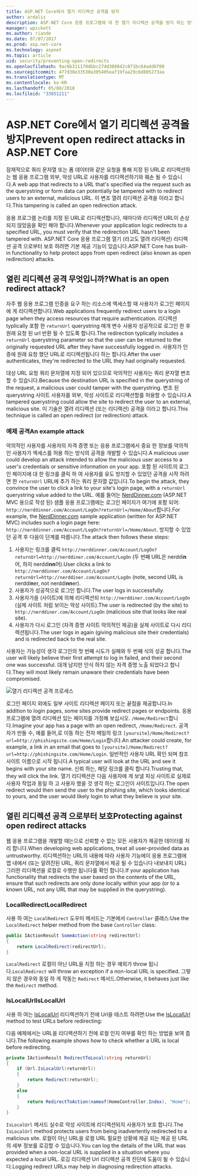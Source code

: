 ```yaml
---
title: ASP.NET Core에서 열기 리디렉션 공격을 방지
author: ardalis
description: ASP.NET Core 응용 프로그램에 대 한 열기 리디렉션 공격을 방지 하는 방법을 보여 줍니다.
manager: wpickett
ms.author: riande
ms.date: 07/07/2017
ms.prod: asp.net-core
ms.technology: aspnet
ms.topic: article
uid: security/preventing-open-redirects
ms.openlocfilehash: 9ac6b311170dbbc27dd388842c071bc64add6f08
ms.sourcegitcommit: 477d38e33530a305405eaf19faa29c6d805273aa
ms.translationtype: MT
ms.contentlocale: ko-KR
ms.lasthandoff: 05/08/2018
ms.locfileid: "33851211"
---
```

# <a name="prevent-open-redirect-attacks-in-aspnet-core"></a><span data-ttu-id="0eb18-103">ASP.NET Core에서 열기 리디렉션 공격을 방지</span><span class="sxs-lookup"><span data-stu-id="0eb18-103">Prevent open redirect attacks in ASP.NET Core</span></span>

<span data-ttu-id="0eb18-104">잠재적으로 쿼리 문자열 또는 폼 데이터와 같은 요청을 통해 지정 된 URL로 리디렉션하는 웹 응용 프로그램 외부, 악성 URL로 사용자를 리디렉션하기와 훼손 될 수 있습니다.</span><span class="sxs-lookup"><span data-stu-id="0eb18-104">A web app that redirects to a URL that's specified via the request such as the querystring or form data can potentially be tampered with to redirect users to an external, malicious URL.</span></span> <span data-ttu-id="0eb18-105">이 변조 열려 리디렉션 공격을 이라고 합니다.</span><span class="sxs-lookup"><span data-stu-id="0eb18-105">This tampering is called an open redirection attack.</span></span>

<span data-ttu-id="0eb18-106">응용 프로그램 논리를 지정 된 URL로 리디렉션합니다, 때마다와 리디렉션 URL이 손상 되지 않았음을 확인 해야 합니다.</span><span class="sxs-lookup"><span data-stu-id="0eb18-106">Whenever your application logic redirects to a specified URL, you must verify that the redirection URL hasn't been tampered with.</span></span> <span data-ttu-id="0eb18-107">ASP.NET Core 응용 프로그램 열기 (라고도 열려 리디렉션) 리디렉션 공격 으로부터 보호 하려면 기본 제공 기능이 있습니다.</span><span class="sxs-lookup"><span data-stu-id="0eb18-107">ASP.NET Core has built-in functionality to help protect apps from open redirect (also known as open redirection) attacks.</span></span>

## <a name="what-is-an-open-redirect-attack"></a><span data-ttu-id="0eb18-108">열린 리디렉션 공격 무엇입니까?</span><span class="sxs-lookup"><span data-stu-id="0eb18-108">What is an open redirect attack?</span></span>

<span data-ttu-id="0eb18-109">자주 웹 응용 프로그램 인증을 요구 하는 리소스에 액세스할 때 사용자가 로그인 페이지에 게 리디렉션합니다.</span><span class="sxs-lookup"><span data-stu-id="0eb18-109">Web applications frequently redirect users to a login page when they access resources that require authentication.</span></span> <span data-ttu-id="0eb18-110">리디렉션 typlically 포함 한 `returnUrl` querystring 매개 변수 사용자 성공적으로 로그인 한 후 원래 요청 된 url 반환 될 수 있도록 합니다.</span><span class="sxs-lookup"><span data-stu-id="0eb18-110">The redirection typlically includes a `returnUrl` querystring parameter so that the user can be returned to the originally requested URL after they have successfully logged in.</span></span> <span data-ttu-id="0eb18-111">사용자가 인증에 원래 요청 했던 URL로 리디렉션됩니다 하는 합니다.</span><span class="sxs-lookup"><span data-stu-id="0eb18-111">After the user authenticates, they're redirected to the URL they had originally requested.</span></span>

<span data-ttu-id="0eb18-112">대상 URL 요청 쿼리 문자열에 지정 되어 있으므로 악의적인 사용자는 쿼리 문자열 변조할 수 있습니다.</span><span class="sxs-lookup"><span data-stu-id="0eb18-112">Because the destination URL is specified in the querystring of the request, a malicious user could tamper with the querystring.</span></span> <span data-ttu-id="0eb18-113">변조 된 querystring 사이트 사용자를 외부, 악성 사이트로 리디렉션할를 허용할 수 있습니다.</span><span class="sxs-lookup"><span data-stu-id="0eb18-113">A tampered querystring could allow the site to redirect the user to an external, malicious site.</span></span> <span data-ttu-id="0eb18-114">이 기술은 열려 리디렉션 (또는 리디렉션) 공격을 이라고 합니다.</span><span class="sxs-lookup"><span data-stu-id="0eb18-114">This technique is called an open redirect (or redirection) attack.</span></span>

### <a name="an-example-attack"></a><span data-ttu-id="0eb18-115">예제 공격</span><span class="sxs-lookup"><span data-stu-id="0eb18-115">An example attack</span></span>

<span data-ttu-id="0eb18-116">악의적인 사용자를 사용자의 자격 증명 또는 응용 프로그램에서 중요 한 정보를 악의적인 사용자가 액세스를 허용 하는 방식의 공격을 개발할 수 있습니다.</span><span class="sxs-lookup"><span data-stu-id="0eb18-116">A malicious user could develop an attack intended to allow the malicious user access to a user's credentials or sensitive information on your app.</span></span> <span data-ttu-id="0eb18-117">포함 된 사이트의 로그인 페이지에 대 한 링크를 클릭 하 여 사용자를 유도 방지할 수 있었던 공격을 시작 하려면 한 `returnUrl` URL에 추가 하는 쿼리 문자열 값입니다.</span><span class="sxs-lookup"><span data-stu-id="0eb18-117">To begin the attack, they convince the user to click a link to your site's login page, with a `returnUrl` querystring value added to the URL.</span></span> <span data-ttu-id="0eb18-118">예를 들어는 [NerdDinner.com](http://nerddinner.com) (ASP.NET MVC 용으로 작성 된) 샘플 응용 프로그램에는 로그인 페이지가 여기에 포함 되어: `http://nerddinner.com/Account/LogOn?returnUrl=/Home/About`합니다.</span><span class="sxs-lookup"><span data-stu-id="0eb18-118">For example, the [NerdDinner.com](http://nerddinner.com) sample application (written for ASP.NET MVC) includes such a login page here: `http://nerddinner.com/Account/LogOn?returnUrl=/Home/About`.</span></span> <span data-ttu-id="0eb18-119">방지할 수 있었던 공격 후 다음이 단계를 따릅니다.</span><span class="sxs-lookup"><span data-stu-id="0eb18-119">The attack then follows these steps:</span></span>

1. <span data-ttu-id="0eb18-120">사용자는 링크를 클릭 `http://nerddinner.com/Account/LogOn?returnUrl=http://nerddiner.com/Account/LogOn` (두 번째 URL은 nerddi**n**어, 하지 nerddi**nn**어).</span><span class="sxs-lookup"><span data-stu-id="0eb18-120">User clicks a link to `http://nerddinner.com/Account/LogOn?returnUrl=http://nerddiner.com/Account/LogOn` (note, second URL is nerddi**n**er, not nerddi**nn**er).</span></span>
2. <span data-ttu-id="0eb18-121">사용자가 성공적으로 로그인 합니다.</span><span class="sxs-lookup"><span data-stu-id="0eb18-121">The user logs in successfully.</span></span>
3. <span data-ttu-id="0eb18-122">사용자가을 (사이트)에 의해 리디렉션되 `http://nerddiner.com/Account/LogOn` (실제 사이트 처럼 보이는 악성 사이트).</span><span class="sxs-lookup"><span data-stu-id="0eb18-122">The user is redirected (by the site) to `http://nerddiner.com/Account/LogOn` (malicious site that looks like real site).</span></span>
4. <span data-ttu-id="0eb18-123">사용자가 다시 로그인 (자격 증명 사이트 악의적인 제공)을 실제 사이트로 다시 리디렉션됩니다.</span><span class="sxs-lookup"><span data-stu-id="0eb18-123">The user logs in again (giving malicious site their credentials) and is redirected back to the real site.</span></span>

<span data-ttu-id="0eb18-124">사용자는 가능성이 생각 로그인의 첫 번째 시도가 실패와 두 번째 식의 성공 합니다.</span><span class="sxs-lookup"><span data-stu-id="0eb18-124">The user will likely believe their first attempt to log in failed, and their second one was successful.</span></span> <span data-ttu-id="0eb18-125">대개 남지만 인식 하지 않는 자격 증명 노출 되었다고 합니다.</span><span class="sxs-lookup"><span data-stu-id="0eb18-125">They will most likely remain unaware their credentials have been compromised.</span></span>

![열기 리디렉션 공격 프로세스](preventing-open-redirects/_static/open-redirection-attack-process.png)

<span data-ttu-id="0eb18-127">로그인 페이지 외에도 일부 사이트 리디렉션 페이지 또는 끝점을 제공합니다.</span><span class="sxs-lookup"><span data-stu-id="0eb18-127">In addition to login pages, some sites provide redirect pages or endpoints.</span></span> <span data-ttu-id="0eb18-128">응용 프로그램에 열려 리디렉션 있는 페이지를 가정해 보십시오. `/Home/Redirect`합니다.</span><span class="sxs-lookup"><span data-stu-id="0eb18-128">Imagine your app has a page with an open redirect, `/Home/Redirect`.</span></span> <span data-ttu-id="0eb18-129">공격자가 만들 수, 예를 들어,로 이동 하는 전자 메일의 링크 `[yoursite]/Home/Redirect?url=http://phishingsite.com/Home/Login`합니다.</span><span class="sxs-lookup"><span data-stu-id="0eb18-129">An attacker could create, for example, a link in an email that goes to `[yoursite]/Home/Redirect?url=http://phishingsite.com/Home/Login`.</span></span> <span data-ttu-id="0eb18-130">일반적인 사용자 URL 확인 되며 참조 사이트 이름으로 시작 됩니다.</span><span class="sxs-lookup"><span data-stu-id="0eb18-130">A typical user will look at the URL and see it begins with your site name.</span></span> <span data-ttu-id="0eb18-131">신뢰 하는, 해당 링크를 클릭 합니다.</span><span class="sxs-lookup"><span data-stu-id="0eb18-131">Trusting that, they will click the link.</span></span> <span data-ttu-id="0eb18-132">열기 리디렉션은 다음 사용자에 게 보낼 피싱 사이트로 실제로 사용자 작업과 동일 하 고 사용자 했을 것 생각 하는 로그인이 사이트입니다.</span><span class="sxs-lookup"><span data-stu-id="0eb18-132">The open redirect would then send the user to the phishing site, which looks identical to yours, and the user would likely login to what they believe is your site.</span></span>

## <a name="protecting-against-open-redirect-attacks"></a><span data-ttu-id="0eb18-133">열린 리디렉션 공격 으로부터 보호</span><span class="sxs-lookup"><span data-stu-id="0eb18-133">Protecting against open redirect attacks</span></span>

<span data-ttu-id="0eb18-134">웹 응용 프로그램을 개발할 때는으로 신뢰할 수 없는 모든 사용자가 제공한 데이터를 처리 합니다.</span><span class="sxs-lookup"><span data-stu-id="0eb18-134">When developing web applications, treat all user-provided data as untrustworthy.</span></span> <span data-ttu-id="0eb18-135">리디렉션하는 URL의 내용에 따라 사용자 기능에이 응용 프로그램에 앱 내에서 (또는 알려진된 URL, 쿼리 문자열에서 제공 될 수 있습니다 내보내지 URL) 그러한 리디렉션을 로컬로 수행만 됩니다를 확인 합니다.</span><span class="sxs-lookup"><span data-stu-id="0eb18-135">If your application has functionality that redirects the user based on the contents of the URL,  ensure that such redirects are only done locally within your app (or to a known URL, not any URL that may be supplied in the querystring).</span></span>

### <a name="localredirect"></a><span data-ttu-id="0eb18-136">LocalRedirect</span><span class="sxs-lookup"><span data-stu-id="0eb18-136">LocalRedirect</span></span>

<span data-ttu-id="0eb18-137">사용 하 여는 `LocalRedirect` 도우미 메서드는 기본에서 `Controller` 클래스:</span><span class="sxs-lookup"><span data-stu-id="0eb18-137">Use the `LocalRedirect` helper method from the base `Controller` class:</span></span>

```csharp
public IActionResult SomeAction(string redirectUrl)
{
    return LocalRedirect(redirectUrl);
}
```

<span data-ttu-id="0eb18-138">`LocalRedirect` 로컬이 아닌 URL을 지정 하는 경우 예외가 throw 됩니다.</span><span class="sxs-lookup"><span data-stu-id="0eb18-138">`LocalRedirect` will throw an exception if a non-local URL is specified.</span></span> <span data-ttu-id="0eb18-139">그렇지 않은 경우와 동일 하 게 작동는 `Redirect` 메서드.</span><span class="sxs-lookup"><span data-stu-id="0eb18-139">Otherwise, it behaves just like the `Redirect` method.</span></span>

### <a name="islocalurl"></a><span data-ttu-id="0eb18-140">IsLocalUrl</span><span class="sxs-lookup"><span data-stu-id="0eb18-140">IsLocalUrl</span></span>

<span data-ttu-id="0eb18-141">사용 하 여는 [IsLocalUrl](/dotnet/api/Microsoft.AspNetCore.Mvc.IUrlHelper?view=aspnetcore-2.0#Microsoft_AspNetCore_Mvc_IUrlHelper_IsLocalUrl_System_String_) 리디렉션하기 전에 Url을 테스트 하려면:</span><span class="sxs-lookup"><span data-stu-id="0eb18-141">Use the [IsLocalUrl](/dotnet/api/Microsoft.AspNetCore.Mvc.IUrlHelper?view=aspnetcore-2.0#Microsoft_AspNetCore_Mvc_IUrlHelper_IsLocalUrl_System_String_) method to test URLs before redirecting:</span></span>

<span data-ttu-id="0eb18-142">다음 예제에서는 URL을 리디렉션하기 전에 로컬 인지 여부를 확인 하는 방법을 보여 줍니다.</span><span class="sxs-lookup"><span data-stu-id="0eb18-142">The following example shows how to check whether a URL is local before redirecting.</span></span>

```csharp
private IActionResult RedirectToLocal(string returnUrl)
{
    if (Url.IsLocalUrl(returnUrl))
    {
        return Redirect(returnUrl);
    }
    else
    {
        return RedirectToAction(nameof(HomeController.Index), "Home");
    }
}
```

<span data-ttu-id="0eb18-143">`IsLocalUrl` 메서드 실수로 악성 사이트에 리디렉션되지 사용자가 보호 합니다.</span><span class="sxs-lookup"><span data-stu-id="0eb18-143">The `IsLocalUrl` method protects users from being inadvertently redirected to a malicious site.</span></span> <span data-ttu-id="0eb18-144">로컬이 아닌 URL을 로컬 URL 필요한 상황에 제공 되는 제공 된 URL의 세부 정보를 로깅할 수 있습니다.</span><span class="sxs-lookup"><span data-stu-id="0eb18-144">You can log the details of the URL that was provided when a non-local URL is supplied in a situation where you expected a local URL.</span></span> <span data-ttu-id="0eb18-145">로깅 리디렉션 Url 리디렉션 공격 진단에 도움이 될 수 있습니다.</span><span class="sxs-lookup"><span data-stu-id="0eb18-145">Logging redirect URLs may help in diagnosing redirection attacks.</span></span>
